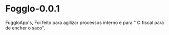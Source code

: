 # Fogglo-0.0.1
FuggloApp's, Foi feito para agilizar processos interno e para " O fiscal para de encher o saco".
